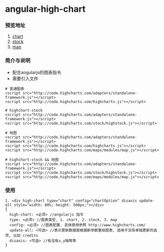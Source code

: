 # angular-high-chart

### 预览地址
  1. [chart](http://example.darlin.me/highchart/chart.html)
  2. [stock](http://example.darlin.me/highchart/stock.html)
  3. [map](http://example.darlin.me/highchart/map.html)

### 简介与说明

* 配合angularjs的图表指令
* 需要引入文件
```
# 普通图表
<script src="http://code.highcharts.com/adapters/standalone-framework.js"></script>
<script src="http://code.highcharts.com/highcharts.js"></script>

# highchart-stock
<script src="http://code.highcharts.com/adapters/standalone-framework.js"></script>
<script src="http://code.highcharts.com/stock/highstock.js"></script>

# 地图
<script src="http://code.highcharts.com/adapters/standalone-framework.js"></script>
<script src="http://code.highcharts.com/highcharts.js"></script>
<script src="http://code.highcharts.com/maps/modules/map.js"></script>

# highchart-stock && 地图
<script src="http://code.highcharts.com/adapters/standalone-framework.js"></script>
<script src="http://code.highcharts.com/stock/highstock.js"></script>
<script src="http://code.highcharts.com/maps/modules/map.js"></script>

```

### 使用

```
1. <div high-chart type="chart" config="chartOption" disaxis update-all style="width: 80%; height: 500px;"></div>
{
  high-chart: <必须> //angularjs 指令
  type: <必须> //图表类型, 1. chart, 2. stock, 3. map
  config: <必须> //图表配置, 具体使用参照 http://www.highcharts.com/
  update-all: <可选> //表示更新数据是根据新参数重绘图表, 适用于没有单独更新的选项, 比如 credits
  disaxis: <可选> //有没有x,y轴等等
}
```
